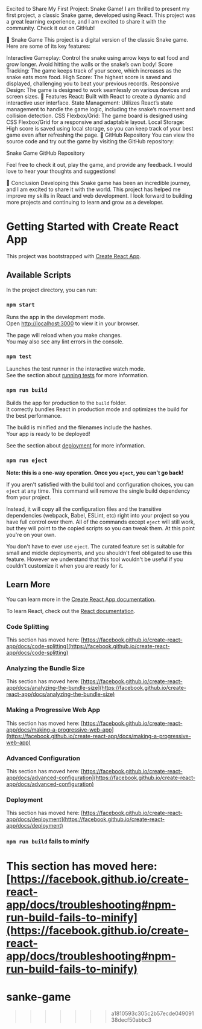Excited to Share My First Project: Snake Game!
I am thrilled to present my first project, a classic Snake game, developed using React. This project was a great learning experience, and I am excited to share it with the community. Check it out on GitHub!

🐍 Snake Game
This project is a digital version of the classic Snake game. Here are some of its key features:

Interactive Gameplay: Control the snake using arrow keys to eat food and grow longer. Avoid hitting the walls or the snake’s own body!
Score Tracking: The game keeps track of your score, which increases as the snake eats more food.
High Score: The highest score is saved and displayed, challenging you to beat your previous records.
Responsive Design: The game is designed to work seamlessly on various devices and screen sizes.
🚀 Features
React: Built with React to create a dynamic and interactive user interface.
State Management: Utilizes React’s state management to handle the game logic, including the snake’s movement and collision detection.
CSS Flexbox/Grid: The game board is designed using CSS Flexbox/Grid for a responsive and adaptable layout.
Local Storage: High score is saved using local storage, so you can keep track of your best game even after refreshing the page.
📂 GitHub Repository
You can view the source code and try out the game by visiting the GitHub repository:

Snake Game GitHub Repository

Feel free to check it out, play the game, and provide any feedback. I would love to hear your thoughts and suggestions!

🌟 Conclusion
Developing this Snake game has been an incredible journey, and I am excited to share it with the world. This project has helped me improve my skills in React and web development. I look forward to building more projects and continuing to learn and grow as a developer.


# Getting Started with Create React App

This project was bootstrapped with [Create React App](https://github.com/facebook/create-react-app).

## Available Scripts

In the project directory, you can run:

### `npm start`

Runs the app in the development mode.\
Open [http://localhost:3000](http://localhost:3000) to view it in your browser.

The page will reload when you make changes.\
You may also see any lint errors in the console.

### `npm test`

Launches the test runner in the interactive watch mode.\
See the section about [running tests](https://facebook.github.io/create-react-app/docs/running-tests) for more information.

### `npm run build`

Builds the app for production to the `build` folder.\
It correctly bundles React in production mode and optimizes the build for the best performance.

The build is minified and the filenames include the hashes.\
Your app is ready to be deployed!

See the section about [deployment](https://facebook.github.io/create-react-app/docs/deployment) for more information.

### `npm run eject`

**Note: this is a one-way operation. Once you `eject`, you can't go back!**

If you aren't satisfied with the build tool and configuration choices, you can `eject` at any time. This command will remove the single build dependency from your project.

Instead, it will copy all the configuration files and the transitive dependencies (webpack, Babel, ESLint, etc) right into your project so you have full control over them. All of the commands except `eject` will still work, but they will point to the copied scripts so you can tweak them. At this point you're on your own.

You don't have to ever use `eject`. The curated feature set is suitable for small and middle deployments, and you shouldn't feel obligated to use this feature. However we understand that this tool wouldn't be useful if you couldn't customize it when you are ready for it.

## Learn More

You can learn more in the [Create React App documentation](https://facebook.github.io/create-react-app/docs/getting-started).

To learn React, check out the [React documentation](https://reactjs.org/).

### Code Splitting

This section has moved here: [https://facebook.github.io/create-react-app/docs/code-splitting](https://facebook.github.io/create-react-app/docs/code-splitting)

### Analyzing the Bundle Size

This section has moved here: [https://facebook.github.io/create-react-app/docs/analyzing-the-bundle-size](https://facebook.github.io/create-react-app/docs/analyzing-the-bundle-size)

### Making a Progressive Web App

This section has moved here: [https://facebook.github.io/create-react-app/docs/making-a-progressive-web-app](https://facebook.github.io/create-react-app/docs/making-a-progressive-web-app)

### Advanced Configuration

This section has moved here: [https://facebook.github.io/create-react-app/docs/advanced-configuration](https://facebook.github.io/create-react-app/docs/advanced-configuration)

### Deployment

This section has moved here: [https://facebook.github.io/create-react-app/docs/deployment](https://facebook.github.io/create-react-app/docs/deployment)

### `npm run build` fails to minify

This section has moved here: [https://facebook.github.io/create-react-app/docs/troubleshooting#npm-run-build-fails-to-minify](https://facebook.github.io/create-react-app/docs/troubleshooting#npm-run-build-fails-to-minify)
=======
# sanke-game
>>>>>>> a1810593c305c2b57ecde04909138decf50abbc3
